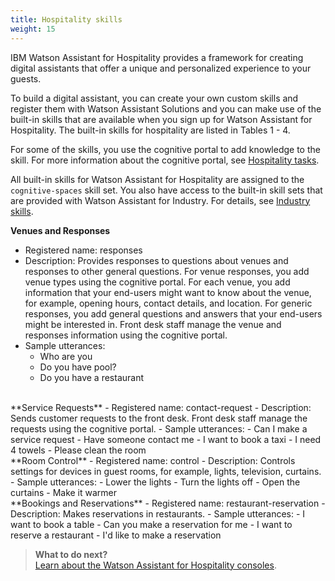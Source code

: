 ```yaml
---
title: Hospitality skills
weight: 15
---
```

IBM Watson Assistant for Hospitality provides a framework for creating digital assistants that offer a unique and personalized experience to your guests.

To build a digital assistant, you can create your own custom skills and register them with Watson Assistant Solutions and you can make use of the built-in skills that are available when you sign up for Watson Assistant for Hospitality.  The built-in skills for hospitality are listed in Tables 1 - 4.

For some of the skills, you use the cognitive portal to add knowledge to the skill.  For more information about the cognitive portal, see [Hospitality tasks]({{site.baseurl}}/flavours/hospitality_components).

All built-in skills for Watson Assistant for Hospitality are assigned to the `cognitive-spaces` skill set.  You also have access to the built-in skill sets that are provided with Watson Assistant for Industry.  For details, see [Industry skills]({{site.baseurl}}/flavours/industry).

**Venues and Responses**
- Registered name: responses
- Description:  Provides responses to questions about venues and responses to other general questions. For venue responses, you add venue types using the cognitive portal. For each venue, you add information that your end-users might want to know about the venue, for example, opening hours, contact details, and location.  For generic responses, you add general questions and answers that your end-users might be interested in.  Front desk staff manage the venue and responses information using the cognitive portal.
- Sample utterances: 
    - Who are you
    - Do you have pool?
    - Do you have a restaurant

<br>
**Service Requests**
- Registered name: contact-request
- Description: Sends customer requests to the front desk.  Front desk staff manage the requests using the cognitive portal.
- Sample utterances: 
    - Can I make a service request
    - Have someone contact me
    - I want to book a taxi
    - I need 4 towels
    - Please clean the room

<br>
**Room Control**
- Registered name: control
- Description: Controls settings for devices in guest rooms, for example, lights, television, curtains.
- Sample utterances: 
    - Lower the lights
    - Turn the lights off
    - Open the curtains
    - Make it warmer

<br>
**Bookings and Reservations**
- Registered name: restaurant-reservation
- Description: Makes reservations in restaurants.
- Sample utterances: 
    - I want to book a table
    - Can you make a reservation for me
    - I want to reserve a restaurant
    - I'd like to make a reservation


> **What to do next?**<br/>
[Learn about the Watson Assistant for Hospitality consoles]({{site.baseurl}}/flavour/hospitality_components).
